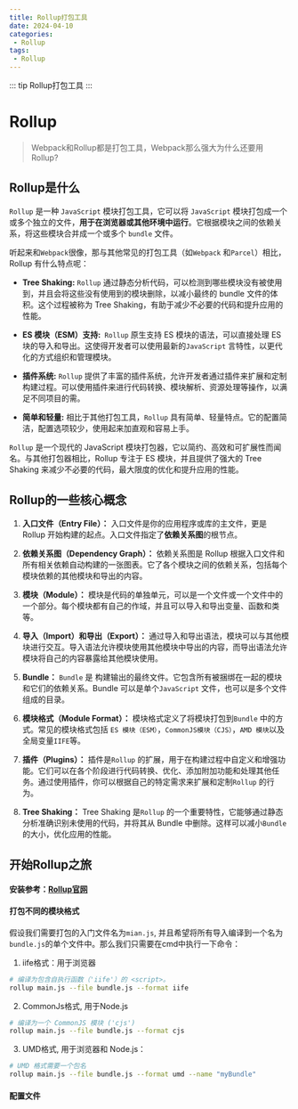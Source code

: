 ```yaml
---
title: Rollup打包工具
date: 2024-04-10
categories:
 - Rollup
tags:
 - Rollup
---
```


::: tip 
Rollup打包工具
:::

# Rollup
> Webpack和Rollup都是打包工具，Webpack那么强大为什么还要用Rollup?

## Rollup是什么
`Rollup` 是一种 `JavaScript` 模块打包工具，它可以将 `JavaScript` 模块打包成一个或多个独立的文件，**用于在浏览器或其他环境中运行**。它根据模块之间的依赖关系，将这些模块合并成一个或多个 `bundle` 文件。

听起来和`Webpack`很像，那与其他常见的打包工具（如`Webpack` 和`Parcel`）相比，Rollup 有什么特点呢：

- **Tree Shaking:** `Rollup` 通过静态分析代码，可以检测到哪些模块没有被使用到，并且会将这些没有使用到的模块删除，以减小最终的 bundle 文件的体积。这个过程被称为 Tree Shaking，有助于减少不必要的代码和提升应用的性能。

- **ES 模块（ESM）支持:**` Rollup` 原生支持 ES 模块的语法，可以直接处理 ES 块的导入和导出。这使得开发者可以使用最新的`JavaScript` 言特性，以更代化的方式组织和管理模块。

- **插件系统:** `Rollup` 提供了丰富的插件系统，允许开发者通过插件来扩展和定制构建过程。可以使用插件来进行代码转换、模块解析、资源处理等操作，以满足不同项目的需。

- **简单和轻量:** 相比于其他打包工具，`Rollup` 具有简单、轻量特点。它的配置简洁，配置选项较少，使用起来加直观和容易上手。

`Rollup` 是一个现代的 JavaScript 模块打包器，它以简约、高效和可扩展性而闻名。与其他打包器相比，Rollup 专注于 ES 模块，并且提供了强大的 Tree Shaking 来减少不必要的代码，最大限度的优化和提升应用的性能。


## Rollup的一些核心概念

1. **入口文件（Entry File）：** 入口文件是你的应用程序或库的主文件，更是 Rollup 开始构建的起点。入口文件指定了**依赖关系图**的根节点。

2. **依赖关系图（Dependency Graph）：** 依赖关系图是 Rollup 根据入口文件和所有相关依赖自动构建的一张图表。它了各个模块之间的依赖关系，包括每个模块依赖的其他模块和导出的内容。

3. **模块（Module）：** 模块是代码的单独单元，可以是一个文件或一个文件中的一个部分。每个模块都有自己的作域，并且可以导入和导出变量、函数和类等。

4. **导入（Import）和导出（Export）：** 通过导入和导出语法，模块可以与其他模块进行交互。导入语法允许模块使用其他模块中导出的内容，而导出语法允许模块将自己的内容暴露给其他模块使用。 

5. **Bundle：** `Bundle` 是 构建输出的最终文件。它包含所有被捆绑在一起的模块和它们的依赖关系。Bundle 可以是单个`JavaScript` 文件，也可以是多个文件组成的目录。

6. **模块格式（Module Format）：** 模块格式定义了将模块打包到`Bundle` 中的方式。常见的模块格式包括 `ES 模块（ESM）`，`CommonJS模块（CJS）`，`AMD 模块`以及全局变量`IIFE`等。

7. **插件（Plugins）：** 插件是`Rollup` 的扩展，用于在构建过程中自定义和增强功能。它们可以在各个阶段进行代码转换、优化、添加附加功能和处理其他任务。通过使用插件，你可以根据自己的特定需求来扩展和定制`Rollup` 的行为。

8. **Tree Shaking：** Tree Shaking 是`Rollup` 的一个重要特性，它能够通过静态分析准确识别未使用的代码，并将其从 Bundle 中删除。这样可以减小`Bundle` 的大小，优化应用的性能。

## 开始Rollup之旅

#### 安装参考：[Rollup官网](https://www.rollupjs.com)

#### 打包不同的模块格式
假设我们需要打包的入门文件名为`mian.js`, 并且希望将所有导入编译到一个名为`bundle.js`的单个文件中。那么我们只需要在cmd中执行一下命令：

1. iife格式：用于浏览器
```bash
# 编译为包含自执行函数（'iife'）的 <script>。
rollup main.js --file bundle.js --format iife
```

2. CommonJs格式, 用于Node.js
```bash
# 编译为一个 CommonJS 模块 ('cjs')
rollup main.js --file bundle.js --format cjs
```

3. UMD格式, 用于浏览器和 Node.js：
```bash
# UMD 格式需要一个包名
rollup main.js --file bundle.js --format umd --name "myBundle"
```
#### 配置文件







